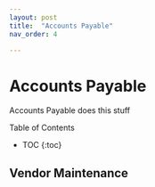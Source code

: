 ```yaml
---
layout: post
title:  "Accounts Payable"
nav_order: 4

---
```

# Accounts Payable
Accounts Payable does this stuff

Table of Contents
- TOC
{:toc}

## Vendor Maintenance
